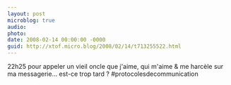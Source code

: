 ```yaml
---
layout: post
microblog: true
audio: 
photo: 
date: 2008-02-14 00:00:00 -0000
guid: http://xtof.micro.blog/2008/02/14/t713255522.html
---
```

22h25 pour appeler un vieil oncle que j'aime, qui m'aime &amp; me harcèle sur ma messagerie... est-ce trop tard ? #protocolesdecommunication
